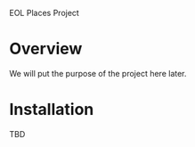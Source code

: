 EOL Places Project

Overview
========

We will put the purpose of the project here later.

Installation
============

TBD
